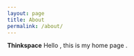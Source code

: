 ```yaml
---
layout: page
title: About
permalink: /about/
---
```


**Thinkspace**  Hello , this is my home page .
